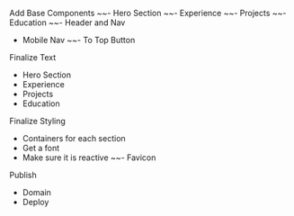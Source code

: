 Add Base Components
~~- Hero Section
~~- Experience
~~- Projects
~~- Education
~~- Header and Nav
- Mobile Nav
~~- To Top Button

Finalize Text
- Hero Section
- Experience
- Projects
- Education

Finalize Styling
- Containers for each section
- Get a font
- Make sure it is reactive
~~- Favicon

Publish
- Domain
- Deploy